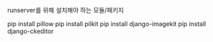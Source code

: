 runserver를 위해 설치해야 하는 모듈/패키지

pip install pillow
pip install pilkit
pip install django-imagekit
pip install django-ckeditor
